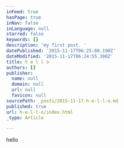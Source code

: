 ```yaml
---
inFeed: true
hasPage: true
inNav: false
inLanguage: null
starred: false
keywords: []
description: 'my first post. '
datePublished: '2015-11-17T06:25:08.190Z'
dateModified: '2015-11-17T06:24:55.300Z'
title: h e l l o
authors: []
publisher:
  name: null
  domain: null
  url: null
  favicon: null
sourcePath: _posts/2015-11-17-h-e-l-l-o.md
published: true
url: h-e-l-l-o/index.html
_type: Article

---
```

hello